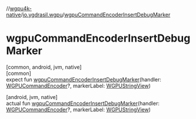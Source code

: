 //[wgpu4k-native](../../index.md)/[io.ygdrasil.wgpu](index.md)/[wgpuCommandEncoderInsertDebugMarker](wgpu-command-encoder-insert-debug-marker.md)

# wgpuCommandEncoderInsertDebugMarker

[common, android, jvm, native]\
[common]\
expect fun [wgpuCommandEncoderInsertDebugMarker](wgpu-command-encoder-insert-debug-marker.md)(handler: [WGPUCommandEncoder](-w-g-p-u-command-encoder/index.md)?, markerLabel: [WGPUStringView](-w-g-p-u-string-view/index.md))

[android, jvm, native]\
actual fun [wgpuCommandEncoderInsertDebugMarker](wgpu-command-encoder-insert-debug-marker.md)(handler: [WGPUCommandEncoder](-w-g-p-u-command-encoder/index.md)?, markerLabel: [WGPUStringView](-w-g-p-u-string-view/index.md))